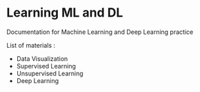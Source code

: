 # Learning ML and DL
Documentation for Machine Learning and Deep Learning practice

List of materials :
  - Data Visualization
  - Supervised Learning
  - Unsupervised Learning
  - Deep Learning
